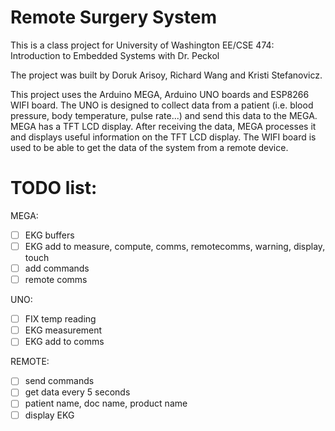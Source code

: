 # Remote Surgery System

This is a class project for University of Washington EE/CSE 474: Introduction to Embedded Systems with Dr. Peckol

The project was built by Doruk Arisoy, Richard Wang and Kristi Stefanovicz.

This project uses the Arduino MEGA, Arduino UNO boards and ESP8266 WIFI board. The UNO is designed to collect data from a patient (i.e. blood pressure, body temperature, pulse rate...) and send this data to the MEGA. MEGA has a TFT LCD display. After receiving the data, MEGA processes it and displays useful information on the TFT LCD display. The WIFI board is used to be able to get the data of the system from a remote device.

# TODO list:
MEGA:
- [ ] EKG buffers
- [ ] EKG add to measure, compute, comms, remotecomms, warning, display, touch
- [ ] add commands
- [ ] remote comms

UNO:
- [ ] FIX temp reading
- [ ] EKG measurement
- [ ] EKG add to comms

REMOTE:
- [ ] send commands
- [ ] get data every 5 seconds
- [ ] patient name, doc name, product name
- [ ] display EKG
